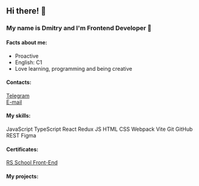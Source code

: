 ## Hi there! 👋

### My name is Dmitry and I'm Frontend Developer 🚀

#### Facts about me:
  - Proactive
  - English: C1
  - Love learning, programming and being creative

#### Contacts:  
[Telegram](https://t.me/m5production86)  
[E-mail](dimikh@mail.ru)

#### My skills:
JavaScript TypeScript React Redux JS HTML CSS Webpack Vite Git GitHub REST Figma

#### Certificates:
[RS School Front-End](https://app.rs.school/certificate/yo4ro8ii)

#### My projects:
